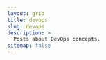 ```yaml
---
layout: grid
title: devops
slug: devops
description: >
  Posts about DevOps concepts.
sitemap: false
---
```

